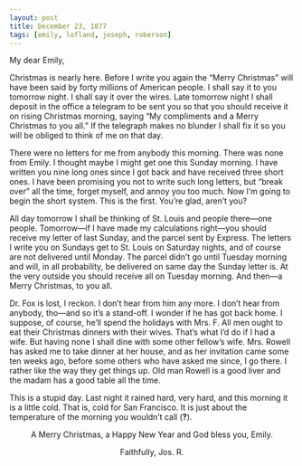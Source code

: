 ```yaml
---
layout: post
title: December 23, 1877
tags: [emily, lofland, joseph, roberson]
---
```

My dear Emily,  

Christmas is nearly here.  Before I write you again the “Merry Christmas” will have been said by forty millions of American people.  I shall say it to you tomorrow night.  I shall say it over the wires. Late tomorrow night I shall deposit in the office a telegram to be sent you so that you should receive it on rising Christmas morning, saying “My compliments and a Merry Christmas to you all.”  If the telegraph makes no blunder I shall fix it so you will be obliged to think of me on that day.  

There were no letters for me from anybody this morning.  There was none from Emily.  I thought maybe I might get one this Sunday morning.  I have written you nine long ones since I got back and have received three short ones.  I have been promising you not to write such long letters, but “break over” all the time, forget myself, and annoy you too much.  Now I’m going to begin the short system.  This is the first.  You’re glad, aren’t you?  

All day tomorrow I shall be thinking of St. Louis and people there—one people. Tomorrow—if I have made my calculations right—you should receive my letter of last Sunday, and the parcel sent by Express.  The letters I write you on Sundays get to St. Louis on Saturday nights, and of course are not delivered until Monday.  The parcel didn’t go until Tuesday morning and will, in all probability, be delivered on same day the Sunday letter is.  At the very outside you should receive all on Tuesday morning.  And then—a Merry Christmas, to you all.  

 Dr. Fox is lost, I reckon.  I don’t hear from him any more.  I don’t hear from anybody, tho—and so it’s a stand-off.  I wonder if he has got back home.  I suppose, of course, he’ll spend the holidays with Mrs. F.  All men ought to eat their Christmas dinners with their wives.  That’s what I’d do if I had a wife.  But having none I shall dine with some other fellow’s wife.  Mrs. Rowell has asked me to take dinner at her house, and as her invitation came some ten weeks ago, before some others who have asked me since, I go there.  I rather like the way they get things up.  Old man Rowell is a good liver and the madam has a good table all the time.  

This is a stupid day.  Last night it rained hard, very hard, and this morning it is a little cold.  That is, cold for San Francisco.  It is just about the temperature of the morning you wouldn’t call (****?****).  

<p align="center">A Merry Christmas, a Happy New Year and God bless you, Emily.</p>  
<p align = "center">Faithfully, Jos. R.</p>
